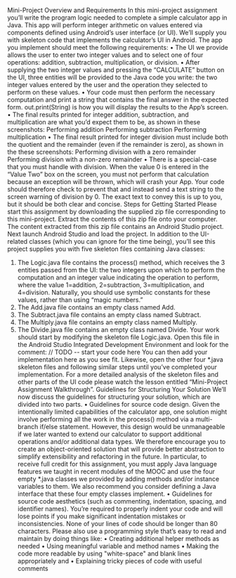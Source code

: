 Mini-Project Overview and Requirements
In this mini-project assignment you’ll write the program logic needed to complete a simple
calculator app in Java. This app will perform integer arithmetic on values entered via
components defined using Android’s user interface (or UI). We’ll supply you with skeleton
code that implements the calculator’s UI in Android. The app you implement should meet
the following requirements:
• The UI we provide allows the user to enter two integer values and to select one of four
operations: addition, subtraction, multiplication, or division.
• After supplying the two integer values and pressing the “CALCULATE” button on the UI,
three entities will be provided to the Java code you write: the two integer values
entered by the user and the operation they selected to perform on these values.
• Your code must then perform the necessary computation and print a string that
contains the final answer in the expected form. out.print(String) is how you will display
the results to the App’s screen.
• The final results printed for integer addition, subtraction, and multiplication are what
you’d expect them to be, as shown in these screenshots:
Performing addition Performing subtraction Performing multiplication
• The final result printed for integer division must include both the quotient and the
remainder (even if the remainder is zero), as shown in the these screenshots:
Performing division with
a zero remainder
Performing division with
a non-zero remainder
• There is a special-case that you must handle with division. When the value 0 is entered
in the “Value Two” box on the screen, you must not perform that calculation because an
exception will be thrown, which will crash your App. Your code should therefore check
to prevent that and instead send a text string to the screen warning of division by 0. The
exact text to convey this is up to you, but it should be both clear and concise.
Steps for Getting Started
Please start this assignment by downloading the supplied zip file corresponding to this
mini-project. Extract the contents of this zip file onto your computer. The content extracted
from this zip file contains an Android Studio project. Next launch Android Studio and load
the project. In addition to the UI-related classes (which you can ignore for the time being),
you’ll see this project supplies you with five skeleton files containing Java classes:
1. The Logic.java file contains the process() method, which receives the 3 entities passed
from the UI: the two integers upon which to perform the computation and an integer
value indicating the operation to perform, where the value 1=addition, 2=subtraction,
3=multiplication, and 4=division. Naturally, you should use symbolic constants for these
values, rather than using “magic numbers.”
2. The Add.java file contains an empty class named Add.
3. The Subtract.java file contains an empty class named Subtract.
4. The Multiply.java file contains an empty class named Multiply.
5. The Divide.java file contains an empty class named Divide.
Your work should start by modifying the skeleton file Logic.java. Open this file in the
Android Studio Integrated Development Environment and look for the comment:
// TODO -- start your code here
You can then add your implementation here as you see fit. Likewise, open the other four
*.java skeleton files and following similar steps until you’ve completed your
implementation. For a more detailed analysis of the skeleton files and other parts of the UI
code please watch the lesson entitled “Mini-Project Assignment Walkthrough”.
Guidelines for Structuring Your Solution
We’ll now discuss the guidelines for structuring your solution, which are divided into two
parts.
• Guidelines for source code design. Given the intentionally limited capabilities of the
calculator app, one solution might involve performing all the work in the process()
method via a multi-branch if/else statement. However, this design would be
unmanageable if we later wanted to extend our calculator to support additional
operations and/or additional data types. We therefore encourage you to create an
object-oriented solution that will provide better abstraction to simplify extensibility and
refactoring in the future. In particular, to receive full credit for this assignment, you
must apply Java language features we taught in recent modules of the MOOC and use
the four empty *.java classes we provided by adding methods and/or instance variables
to them. We also recommend you consider defining a Java interface that these four
empty classes implement.
• Guidelines for source code aesthetics (such as commenting, indentation, spacing, and
identifier names). You’re required to properly indent your code and will lose points if
you make significant indentation mistakes or inconsistencies. None of your lines of code
should be longer than 80 characters. Please also use a programming style that’s easy to
read and maintain by doing things like:
• Creating additional helper methods as needed
• Using meaningful variable and method names
• Making the code more readable by using "white-space" and blank lines
appropriately and
• Explaining tricky pieces of code with useful comments 
